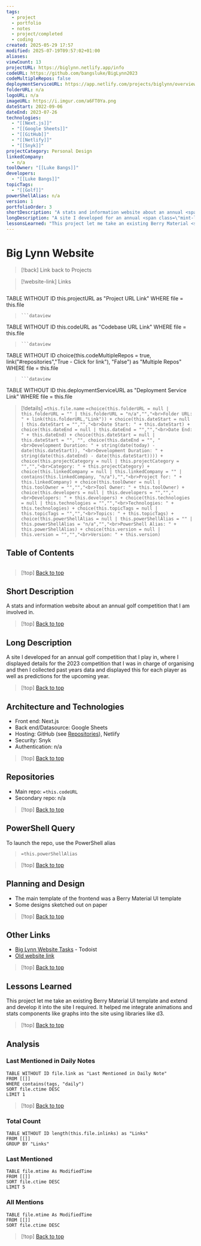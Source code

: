 ```yaml
---
tags:
  - project
  - portfolio
  - notes
  - project/completed
  - coding
created: 2025-05-29 17:57
modified: 2025-07-19T09:57:02+01:00
aliases: 
viewCount: 13
projectURL: https://biglynn.netlify.app/info
codeURL: https://github.com/bangsluke/BigLynn2023
codeMultipleRepos: false
deploymentServiceURL: https://app.netlify.com/projects/biglynn/overview
folderURL: n/a
logoURL: n/a
imageURL: https://i.imgur.com/a6FT0Ya.png
dateStart: 2022-09-06
dateEnd: 2023-07-26
technologies:
  - "[[Next.js]]"
  - "[[Google Sheets]]"
  - "[[GitHub]]"
  - "[[Netlify]]"
  - "[[Snyk]]"
projectCategory: Personal Design
linkedCompany:
  - n/a
toolOwner: "[[Luke Bangs]]"
developers:
  - "[[Luke Bangs]]"
topicTags:
  - "[[Golf]]"
powerShellAlias: n/a
version: 1
portfolioOrder: 3
shortDescription: "A stats and information website about an annual <span class=\"mint-link\">golf</span> competition that I am involved in."
longDescription: "A site I developed for an annual <span class=\"mint-link\">golf</span> competition that I play in, where I displayed details for the 2023 competition that I was in charge of organising and then I collected past years data and displayed this for each player as well as predictions for the upcoming year."
lessonsLearned: "This project let me take an existing Berry Material <span class=\"mint-link\">UI</span> template and extend and develop it into the site I required. It helped me integrate animations and stats components like graphs into the site using libraries like d3."
---
```

# Big Lynn Website

> [!back] Link back to <span class="mint-link">Projects</span>

>[!website-link] Links
> ```dataview
TABLE WITHOUT ID this.projectURL as "Project URL Link"
WHERE file = this.file
>```
>```dataview
TABLE WITHOUT ID this.codeURL as "Codebase URL Link"
WHERE file = this.file
>```
>```dataview
TABLE WITHOUT ID choice(this.codeMultipleRepos = true, link("#repositories","True - Click for link"), "False") as "Multiple Repos"
WHERE file = this.file
>```
>```dataview
TABLE WITHOUT ID this.deploymentServiceURL as "Deployment Service Link"
WHERE file = this.file

>[!details]  `=this.file.name`
>`=choice(this.folderURL = null | this.folderURL = "" | this.folderURL = "n/a","","<br>Folder URL: " + link(this.folderURL,"Link")) + choice(this.dateStart = null | this.dateStart = "","","<br>Date Start: " + this.dateStart) + choice(this.dateEnd = null | this.dateEnd = "","","<br>Date End: " + this.dateEnd) + choice(this.dateStart = null | this.dateStart = "", "", choice(this.dateEnd = "", "<br>Development Duration: " + string(date(today) - date(this.dateStart)), "<br>Development Duration: " + string(date(this.dateEnd) - date(this.dateStart)))) + choice(this.projectCategory = null | this.projectCategory = "","","<br>Category: " + this.projectCategory) + choice(this.linkedCompany = null | this.linkedCompany = "" | contains(this.linkedCompany, "n/a"),"","<br>Project for: " + this.linkedCompany) + choice(this.toolOwner = null | this.toolOwner = "","","<br>Tool Owner: " + this.toolOwner) + choice(this.developers = null | this.developers = "","","<br>Developers: " + this.developers) + choice(this.technologies = null | this.technologies = "","","<br>Technologies: " + this.technologies) + choice(this.topicTags = null | this.topicTags = "","","<br>Topics: " + this.topicTags) + choice(this.powerShellAlias = null | this.powerShellAlias = "" | this.powerShellAlias = "n/a","","<br>PowerShell Alias: " + this.powerShellAlias) + choice(this.version = null | this.version = "","","<br>Version: " + this.version)`

## Table of Contents

```table-of-contents
```

>[!top] [Back to top](#Table%20of%20Contents)

## Short Description

A stats and information website about an annual <span class="mint-link">golf</span> competition that I am involved in.

>[!top] [Back to top](#Table%20of%20Contents)

## Long Description

A site I developed for an annual <span class="mint-link">golf</span> competition that I play in, where I displayed details for the 2023 competition that I was in charge of organising and then I collected past years data and displayed this for each player as well as predictions for the upcoming year.

>[!top] [Back to top](#Table%20of%20Contents)

## Architecture and Technologies

- Front end: <span class="mint-link">Next.js</span>
- Back end/Datasource: <span class="mint-link">Google Sheets</span>
- Hosting: <span class="mint-link">GitHub</span> (see [Repositories](#repositories)), <span class="mint-link">Netlify</span>
- Security: <span class="mint-link">Snyk</span>
- Authentication: n/a

>[!top] [Back to top](#Table%20of%20Contents)

## Repositories

- Main repo: `=this.codeURL`
- Secondary repo: n/a

>[!top] [Back to top](#Table%20of%20Contents)

## PowerShell Query

To launch the repo, use the <span class="mint-link">PowerShell</span> alias 

> `=this.powerShellAlias`

>[!top] [Back to top](#Table%20of%20Contents)

## Planning and Design

- The main template of the frontend was a Berry Material <span class="mint-link">UI</span> template
- Some designs sketched out on paper

>[!top] [Back to top](#Table%20of%20Contents)

## Other Links

- [Big Lynn Website Tasks](https://todoist.com/app/section/Big-Lynn-6C4XgHCXxqhRx95j) - <span class="mint-link">Todoist</span>
- [Old website link](https://biglynn2023.netlify.app/info)

>[!top] [Back to top](#Table%20of%20Contents)

## Lessons Learned

This project let me take an existing Berry Material <span class="mint-link">UI</span> template and extend and develop it into the site I required. It helped me integrate animations and stats components like graphs into the site using libraries like d3.

>[!top] [Back to top](#Table%20of%20Contents)

## Analysis

### Last Mentioned in Daily Notes

```dataview
TABLE WITHOUT ID file.link as "Last Mentioned in Daily Note"
FROM [[]]
WHERE contains(tags, "daily")
SORT file.ctime DESC
LIMIT 1
```

>[!top] [Back to top](#Table%20of%20Contents)

### Total Count

```dataview
TABLE WITHOUT ID length(this.file.inlinks) as "Links"
FROM [[]]
GROUP BY "Links"
```

### Last Mentioned

```dataview
TABLE file.mtime As ModifiedTime
FROM [[]]
SORT file.ctime DESC
LIMIT 5
```

### All Mentions

```dataview
TABLE file.mtime As ModifiedTime
FROM [[]]
SORT file.ctime DESC
```

>[!top] [Back to top](#Table%20of%20Contents)